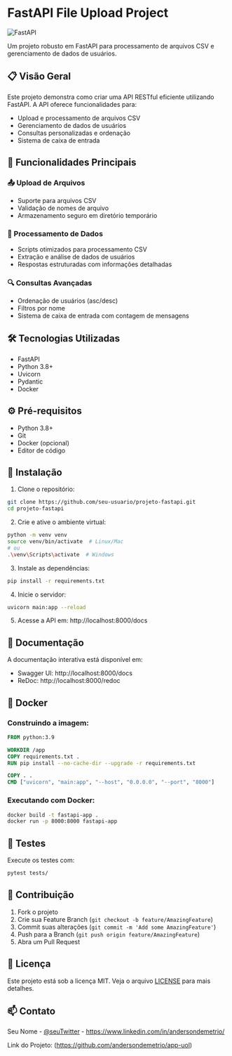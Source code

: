 # FastAPI File Upload Project

![FastAPI](https://fastapi.tiangolo.com/img/logo-margin/logo-teal.png)

Um projeto robusto em FastAPI para processamento de arquivos CSV e gerenciamento de dados de usuários.

## 📋 Visão Geral

Este projeto demonstra como criar uma API RESTful eficiente utilizando FastAPI. A API oferece funcionalidades para:
- Upload e processamento de arquivos CSV
- Gerenciamento de dados de usuários
- Consultas personalizadas e ordenação
- Sistema de caixa de entrada

## 🚀 Funcionalidades Principais

### 📤 Upload de Arquivos
- Suporte para arquivos CSV
- Validação de nomes de arquivo
- Armazenamento seguro em diretório temporário

### 🔄 Processamento de Dados
- Scripts otimizados para processamento CSV
- Extração e análise de dados de usuários
- Respostas estruturadas com informações detalhadas

### 🔍 Consultas Avançadas
- Ordenação de usuários (asc/desc)
- Filtros por nome
- Sistema de caixa de entrada com contagem de mensagens

## 🛠️ Tecnologias Utilizadas

- FastAPI
- Python 3.8+
- Uvicorn
- Pydantic
- Docker

## ⚙️ Pré-requisitos

- Python 3.8+
- Git
- Docker (opcional)
- Editor de código

## 🔧 Instalação

1. Clone o repositório:
```bash
git clone https://github.com/seu-usuario/projeto-fastapi.git
cd projeto-fastapi
```

2. Crie e ative o ambiente virtual:
```bash
python -m venv venv
source venv/bin/activate  # Linux/Mac
# ou
.\venv\Scripts\activate  # Windows
```

3. Instale as dependências:
```bash
pip install -r requirements.txt
```

4. Inicie o servidor:
```bash
uvicorn main:app --reload
```

5. Acesse a API em: http://localhost:8000/docs

## 📖 Documentação

A documentação interativa está disponível em:
- Swagger UI: http://localhost:8000/docs
- ReDoc: http://localhost:8000/redoc

## 🐳 Docker

### Construindo a imagem:
```dockerfile
FROM python:3.9

WORKDIR /app
COPY requirements.txt .
RUN pip install --no-cache-dir --upgrade -r requirements.txt

COPY . .
CMD ["uvicorn", "main:app", "--host", "0.0.0.0", "--port", "8000"]
```

### Executando com Docker:
```bash
docker build -t fastapi-app .
docker run -p 8000:8000 fastapi-app
```

## 🧪 Testes

Execute os testes com:
```bash
pytest tests/
```

## 👥 Contribuição

1. Fork o projeto
2. Crie sua Feature Branch (`git checkout -b feature/AmazingFeature`)
3. Commit suas alterações (`git commit -m 'Add some AmazingFeature'`)
4. Push para a Branch (`git push origin feature/AmazingFeature`)
5. Abra um Pull Request

## 📝 Licença

Este projeto está sob a licença MIT. Veja o arquivo [LICENSE](LICENSE) para mais detalhes.

## 📫 Contato

Seu Nome - [@seuTwitter](https://www.linkedin.com/) - https://www.linkedin.com/in/andersondemetrio/

Link do Projeto: (https://github.com/andersondemetrio/app-uol)
